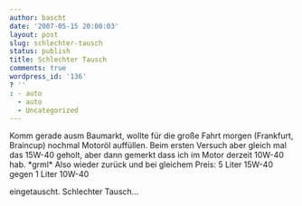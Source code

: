 ```yaml
---
author: bascht
date: '2007-05-15 20:00:03'
layout: post
slug: schlechter-tausch
status: publish
title: Schlechter Tausch
comments: true
wordpress_id: '136'
? ''
: - auto
  - auto
  - Uncategorized
---
```


Komm gerade ausm Baumarkt, wollte für die große Fahrt morgen
(Frankfurt, Braincup) nochmal Motoröl auffüllen. Beim ersten
Versuch aber gleich mal das 15W-40 geholt, aber dann gemerkt dass
ich im Motor derzeit 10W-40 hab. \*grml\* Also wieder zurück und
bei gleichem Preis:
5 Liter 15W-40 gegen 1 Liter 10W-40

eingetauscht. Schlechter Tausch...




